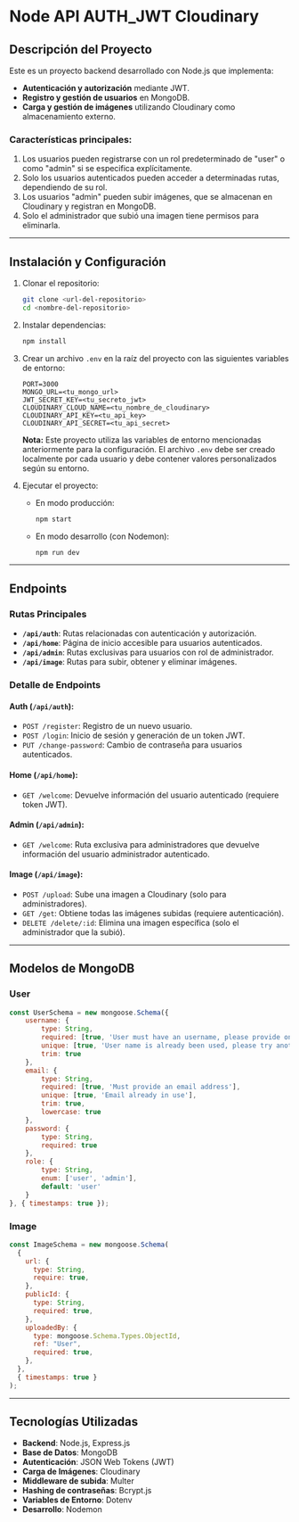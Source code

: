 # Node API AUTH_JWT Cloudinary

## Descripción del Proyecto

Este es un proyecto backend desarrollado con Node.js que implementa:
- **Autenticación y autorización** mediante JWT.
- **Registro y gestión de usuarios** en MongoDB.
- **Carga y gestión de imágenes** utilizando Cloudinary como almacenamiento externo.

### Características principales:
1. Los usuarios pueden registrarse con un rol predeterminado de "user" o como "admin" si se especifica explícitamente.
2. Solo los usuarios autenticados pueden acceder a determinadas rutas, dependiendo de su rol.
3. Los usuarios "admin" pueden subir imágenes, que se almacenan en Cloudinary y registran en MongoDB.
4. Solo el administrador que subió una imagen tiene permisos para eliminarla.

---

## Instalación y Configuración

1. Clonar el repositorio:
   ```bash
   git clone <url-del-repositorio>
   cd <nombre-del-repositorio>
   ```

2. Instalar dependencias:
   ```bash
   npm install
   ```

3. Crear un archivo `.env` en la raíz del proyecto con las siguientes variables de entorno:
   ```env
   PORT=3000
   MONGO_URL=<tu_mongo_url>
   JWT_SECRET_KEY=<tu_secreto_jwt>
   CLOUDINARY_CLOUD_NAME=<tu_nombre_de_cloudinary>
   CLOUDINARY_API_KEY=<tu_api_key>
   CLOUDINARY_API_SECRET=<tu_api_secret>
   ```

   **Nota:** Este proyecto utiliza las variables de entorno mencionadas anteriormente para la configuración. El archivo `.env` debe ser creado localmente por cada usuario y debe contener valores personalizados según su entorno.

4. Ejecutar el proyecto:
   - En modo producción:
     ```bash
     npm start
     ```
   - En modo desarrollo (con Nodemon):
     ```bash
     npm run dev
     ```

---

## Endpoints

### Rutas Principales
- **`/api/auth`**: Rutas relacionadas con autenticación y autorización.
- **`/api/home`**: Página de inicio accesible para usuarios autenticados.
- **`/api/admin`**: Rutas exclusivas para usuarios con rol de administrador.
- **`/api/image`**: Rutas para subir, obtener y eliminar imágenes.

### Detalle de Endpoints

#### **Auth** (`/api/auth`):
- `POST /register`: Registro de un nuevo usuario.
- `POST /login`: Inicio de sesión y generación de un token JWT.
- `PUT /change-password`: Cambio de contraseña para usuarios autenticados.

#### **Home** (`/api/home`):
- `GET /welcome`: Devuelve información del usuario autenticado (requiere token JWT).

#### **Admin** (`/api/admin`):
- `GET /welcome`: Ruta exclusiva para administradores que devuelve información del usuario administrador autenticado.

#### **Image** (`/api/image`):
- `POST /upload`: Sube una imagen a Cloudinary (solo para administradores).
- `GET /get`: Obtiene todas las imágenes subidas (requiere autenticación).
- `DELETE /delete/:id`: Elimina una imagen específica (solo el administrador que la subió).

---

## Modelos de MongoDB

### **User**
```javascript
const UserSchema = new mongoose.Schema({
    username: {
        type: String,
        required: [true, 'User must have an username, please provide one'],
        unique: [true, 'User name is already been used, please try another one'],
        trim: true
    },
    email: {
        type: String,
        required: [true, 'Must provide an email address'],
        unique: [true, 'Email already in use'],
        trim: true,
        lowercase: true
    },
    password: {
        type: String,
        required: true
    },
    role: {
        type: String,
        enum: ['user', 'admin'],
        default: 'user'
    }
}, { timestamps: true });
```

### **Image**
```javascript
const ImageSchema = new mongoose.Schema(
  {
    url: {
      type: String,
      require: true,
    },
    publicId: {
      type: String,
      required: true,
    },
    uploadedBy: {
      type: mongoose.Schema.Types.ObjectId,
      ref: "User",
      required: true,
    },
  },
  { timestamps: true }
);
```

---

## Tecnologías Utilizadas

- **Backend**: Node.js, Express.js
- **Base de Datos**: MongoDB
- **Autenticación**: JSON Web Tokens (JWT)
- **Carga de Imágenes**: Cloudinary
- **Middleware de subida**: Multer
- **Hashing de contraseñas**: Bcrypt.js
- **Variables de Entorno**: Dotenv
- **Desarrollo**: Nodemon

